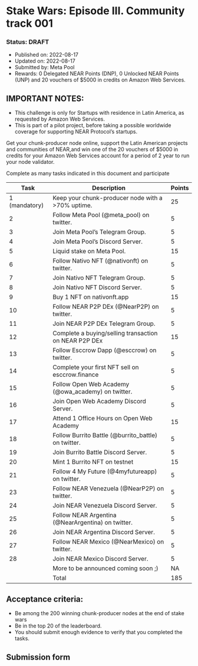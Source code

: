 
# Stake Wars: Episode III. Community track 001
### Status: **DRAFT**
* Published on: 2022-08-17
* Updated on: 2022-08-17
* Submitted by: Meta Pool 
* Rewards: 0 Delegated NEAR Points (DNP), 0 Unlocked NEAR Points (UNP) and 20 vouchers of $5000 in credits on Amazon Web Services.

  
## **IMPORTANT NOTES:**

* This challenge is only for Startups with residence in Latin America, as requested by Amazon Web Services.
* This is part of a pilot project, before taking a possible worldwide coverage for supporting NEAR Protocol’s startups.

Get your chunk-producer node online, support the Latin American projects and communities of NEAR,and win one of the 20 vouchers of $5000 in credits for your Amazon Web Services account for a period of 2 year to run your node validator.

Complete as many tasks indicated in this document and participate

|Task|Description|Points|
| --- | --- | --- |
|1 (mandatory)|Keep your chunk-producer node with a >70% uptime.|25|
|2|Follow Meta Pool (@meta_pool) on twitter.|5|
|3|Join Meta Pool’s Telegram Group.|5|
|4|Join Meta Pool’s Discord Server.|5|
|5|Liquid stake on Meta Pool.|15|
|6|Follow Nativo NFT (@nativonft) on twitter.|5|
|7|Join Nativo NFT Telegram Group.|5|
|8|Join Nativo NFT Discord Server.|5|
|9|Buy 1 NFT on nativonft.app|15|
|10|Follow NEAR P2P DEx (@NearP2P) on twitter.|5|
|11|Join NEAR P2P DEx Telegram Group.|5|
|12|Complete a buying/selling transaction on NEAR P2P DEx|15|
|13|Follow Esccrow Dapp (@esccrow) on twitter.|5|
|14|Complete your first NFT sell on esccrow.finance|5|
|15|Follow Open Web Academy (@owa_academy) on twitter.|5|
|16|Join Open Web Academy Discord Server.|5|
|17|Attend 1 Office Hours on Open Web Academy|15|
|18|Follow Burrito Battle (@burrito_battle) on twitter.|5|
|19|Join Burrito Battle Discord Server.|5|
|20|Mint 1 Burrito NFT on testnet|15|
|21|Follow 4 My Future (@4myfutureapp) on twitter.|5|
|23|Follow NEAR Venezuela (@NearP2P) on twitter.|5|
|24|Join NEAR Venezuela Discord Server.|5|
|25|Follow NEAR Argentina (@NearArgentina) on twitter.|5|
|26|Join NEAR Argentina Discord Server.|5|
|27|Follow NEAR Mexico (@NearMexico) on twitter.|5|
|28|Join NEAR Mexico Discord Server.|5|
||More to be announced coming soon ;)|NA|
||Total|185|

## Acceptance criteria:

* Be among the 200 winning chunk-producer nodes at the end of stake wars
* Be in the top 20 of the leaderboard.
* You should submit enough evidence to verify that you completed the tasks.

## Submission form
